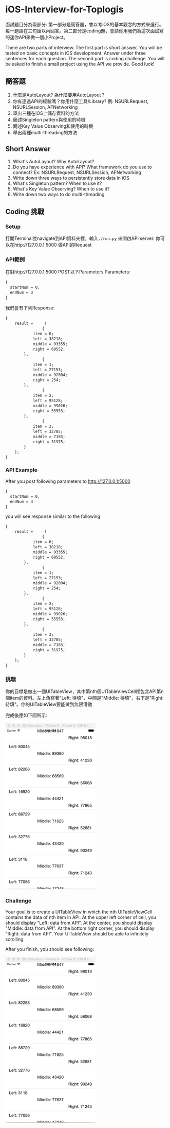 # iOS-Interview-for-Toplogis

面試題目分為兩部分: 第一部分是簡答題，會以考iOS的基本觀念的方式來進行。每一題請在三句話以內回答。第二部分是coding題，會請你用我們為這次面試寫的迷你API來做一個小Project。

There are two parts of interview. The first part is short answer. You will be tested on basic concepts in iOS development. Answer under three sentences for each question. The second part is coding challenge. You will be asked to finish a small project using the API we provide. Good luck!

## 簡答題
1. 什麼是AutoLayout? 為什麼要用AutoLayout？
2. 你有連過API的經驗嗎？你用什麼工具/Library? 例: NSURLRequest, NSURLSession, AFNetworking
3. 舉出三種在iOS上儲存資料的方法
4. 簡述Singleton pattern與使用的時機
5. 簡述Key Value Observing和使用的時機
6. 舉出兩種multi-threading的方法

## Short Answer
1. What's AutoLayout? Why AutoLayout?
2. Do you have experience with API? What framework do you use to connect? Ex: NSURLRequest, NSURLSession, AFNetworking
3. Write down three ways to persistently store data in iOS
4. What's Singleton pattern? When to use it?
5. What's Key Value Observing? When to use it?
6. Write down two ways to do multi-threading

## Coding 挑戰
### Setup 
打開Terminal並navigate到API資料夾裡，輸入`./run.py`
來開啟API server. 你可以在http://127.0.0.1:5000 做API的Request

### API範例
在對http://127.0.0.1:5000 POST以下Parameters
Parameters:
```
{
  startNum = 0,
  endNum = 3
}
```
我們會有下列Response:
```
{
    result =     (
                {
            item = 0;
            left = 38218;
            middle = 93355;
            right = 60552;
        },
                {
            item = 1;
            left = 27153;
            middle = 92004;
            right = 254;
        },
                {
            item = 2;
            left = 95128;
            middle = 99026;
            right = 55553;
        },
                {
            item = 3;
            left = 32785;
            middle = 7183;
            right = 31975;
        }
    );
}
```
### API Example
After you post following parameters to http://127.0.0.1:5000
```
{
  startNum = 0,
  endNum = 3
}
```
you will see response similar to the following
```
{
    result =     (
                {
            item = 0;
            left = 38218;
            middle = 93355;
            right = 60552;
        },
                {
            item = 1;
            left = 27153;
            middle = 92004;
            right = 254;
        },
                {
            item = 2;
            left = 95128;
            middle = 99026;
            right = 55553;
        },
                {
            item = 3;
            left = 32785;
            middle = 7183;
            right = 31975;
        }
    );
}
```

### 挑戰
你的目標是做出一個UITableView，其中第nth個UITableViewCell裡包含API第n個item的資料。左上角寫著"Left: 待填"，中間是"Middle: 待填"，右下是"Right: 待填"。你的UITableView要能做到無限滑動

完成後應如下圖所示:

![Result](/Result.gif)

### Challenge
Your goal is to create a UITableView in which the nth UITableViewCell contains the data of nth item in API. At the upper left corner of cell, you should display "Left: data from API". At the center, you should display "Middle: data from API". At the bottom right corner, you should display "Right: data from API". Your UITableView should be able to infinitely scrolling.

After you finish, you should see following:

![Result](/Result.gif)





